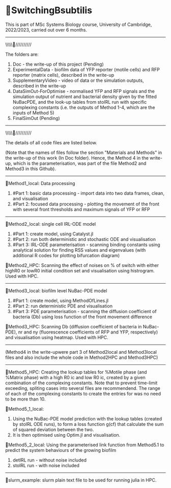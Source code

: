 # 🦠SwitchingBsubtilis

This is part of MSc Systems Biology course, University of Cambridge, 2022/2023, carried out over 6 months.
____________________________________________________ 

\\\\\\\\\🦠//////////

The folders are:

1. Doc - the write-up of this project (Pending)
2. ExperimentalData - biofilm data of YFP reporter (motile cells) and RFP reporter (matrix cells), described in the write-up
3. SupplementaryVideo - video of data or the simulation outputs, described in the write-up
4. DataSimOut-ForOptimise - normalised YFP and RFP signals and the simulation output of nutrient and bacterial density given by the fitted NuBacPDE, and the look-up tables from stoIRL run with specific complexing constants (i.e. the outputs of Method 1-4, which are the inputs of Method 5)
5. FinalSimOut  (Pending)
____________________________________________________

\\\\\\\\\🦠//////////

The details of all code files are listed below.

(Note that the names of files follow the section "Materials and Methods" in the write-up of this work (In Doc folder). Hence, the Method 4 in the write-up, which is the parameterisation, was part of the file Method2 and Method3 in this Github). 
____________________________________________________
🧫Method1_local: Data processing 
1. #Part 1: basic data processing - import data into two data frames, clean, and visualisation 
2. #Part 2: focused data processing - plotting the movement of the front with several front thresholds and maximum signals of YFP or RFP
____________________________________________________
🧫Method2_local: single cell IRL-ODE model
1. #Part 1: create model, using Catalyst.jl
2. #Part 2: run both deterministic and stochastic ODE and visualisation
3. #Part 3: IRL-ODE parameterisation - scanning binding constants using analytical solution for finding RSS values and eigenvalues (with additional R codes for plotting bifurcation diagram) 

🧫Method2_HPC: Scanning the effect of noises on % of switch with either highR0 or lowR0 initial condition set and visualisation using histrogram. Used with HPC.  
____________________________________________________
🧫Method3_local: biofilm level NuBac-PDE model
1. #Part 1: create model, using MethodOfLines.jl
2. #Part 2: run deterministic PDE and visualisation
3. #Part 3: PDE parameterisation - scanning the diffusion coefficient of bacteria (Db) using loss function of the front movement difference

🧫Method3_HPC: Scanning Db (diffusion coefficient of bacteria in NuBac-PDE), nr and ny (fluorescence coefficients of RFP and YFP, respectively) and visualisation using heatmap. Used with HPC.
____________________________________________________
(Method4 in the write-upwere part 3 of Method2local and Method3local files and also include the whole code in Method2HPC and Method3HPC)
____________________________________________________
🧫Method5_HPC: Creating the lookup tables for %Motile phase (and %Matrix phase) with a high R0 ic and low R0 ic, created by a given combination of the complexing constants. Note that to prevent time-limit exceeding, spliting cases into several files are recommendend. The range of each of the complexing constants to create the entries for was no need to be more than 10.

🧫Method5_1_local: 
1. Using the NuBac-PDE model prediction with the lookup tables (created by stoIRL ODE runs), to form a loss function g(cf) that calculate the sum of squared deviation between the two. 
2. It is then optimised using Optim.jl and visualisation.

🧫Method5_2_local: Using the parameterised link function from Method5.1 to predict the system behaviours of the growing biofilm 
1. detIRL run - without noise included 
2. stoIRL run - with noise included
____________________________________________________

🧫slurm_example: slurm plain text file to be used for running julia in HPC.

